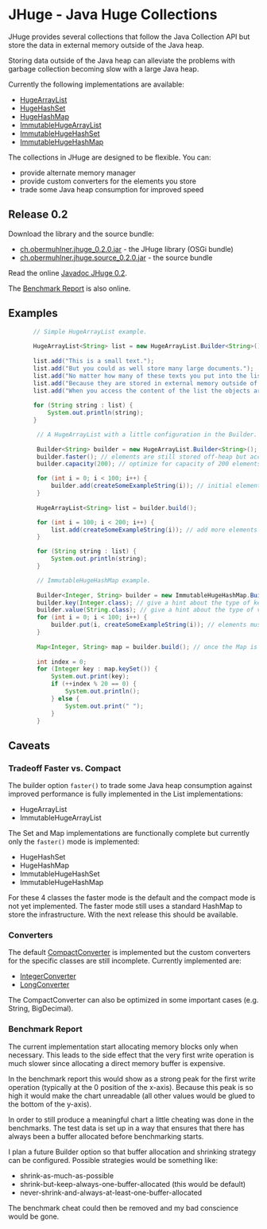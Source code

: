 # JHuge - Java Huge Collections

JHuge provides several collections that follow the Java Collection API but store the data in external memory outside of the Java heap.

Storing data outside of the Java heap can alleviate the problems with garbage collection becoming slow with a large Java heap.

Currently the following implementations are available:
- [HugeArrayList](http://eobermuhlner.github.com/jhuge/releases/release-0.1/javadoc/ch/obermuhlner/jhuge/collection/HugeArrayList.html)
- [HugeHashSet](http://eobermuhlner.github.com/jhuge/releases/release-0.1/javadoc/ch/obermuhlner/jhuge/collection/HugeHashSet.html)
- [HugeHashMap](http://eobermuhlner.github.com/jhuge/releases/release-0.1/javadoc/ch/obermuhlner/jhuge/collection/HugeHashMap.html)
- [ImmutableHugeArrayList](http://eobermuhlner.github.com/jhuge/releases/release-0.1/javadoc/ch/obermuhlner/jhuge/collection/ImmutableHugeArrayList.html)
- [ImmutableHugeHashSet](http://eobermuhlner.github.com/jhuge/releases/release-0.1/javadoc/ch/obermuhlner/jhuge/collection/ImmutableHugeHashSet.html)
- [ImmutableHugeHashMap](http://eobermuhlner.github.com/jhuge/releases/release-0.1/javadoc/ch/obermuhlner/jhuge/collection/ImmutableHugeHashMap.html)

The collections in JHuge are designed to be flexible.
You can:
- provide alternate memory manager
- provide custom converters for the elements you store
- trade some Java heap consumption for improved speed

## Release 0.2

Download the library and the source bundle:
- [ch.obermuhlner.jhuge_0.2.0.jar](http://eobermuhlner.github.com/jhuge/releases/release-0.2/ch.obermuhlner.jhuge_0.2.0.jar) - the JHuge library (OSGi bundle)
- [ch.obermuhlner.jhuge.source_0.2.0.jar](http://eobermuhlner.github.com/jhuge/releases/release-0.2/ch.obermuhlner.jhuge.source_0.2.0.jar) - the source bundle

Read the online [Javadoc JHuge 0.2](http://eobermuhlner.github.com/jhuge/releases/release-0.2/javadoc/).

The [Benchmark Report](http://eobermuhlner.github.com/jhuge/releases/release-0.2/report/) is also online.


## Examples
 
 ```Java
 		// Simple HugeArrayList example.
 		
		HugeArrayList<String> list = new HugeArrayList.Builder<String>().build();
		
		list.add("This is a small text.");
		list.add("But you could as well store many large documents.");
		list.add("No matter how many of these texts you put into the list, the Java heap will never grow.");
		list.add("Because they are stored in external memory outside of the Java heap.");
		list.add("When you access the content of the list the objects are restored and become again available as Java objects.");
		
		for (String string : list) {
			System.out.println(string);
		}
```


```Java
 		// A HugeArrayList with a little configuration in the Builder.
 		
		Builder<String> builder = new HugeArrayList.Builder<String>();
		builder.faster(); // elements are still stored off-heap but access infrastructure is now in Java heap to improve performance
		builder.capacity(200); // optimize for capacity of 200 elements (can still grow)

		for (int i = 0; i < 100; i++) {
			builder.add(createSomeExampleString(i)); // initial elements can be added to the Builder
		}
		
		HugeArrayList<String> list = builder.build();

		for (int i = 100; i < 200; i++) {
			list.add(createSomeExampleString(i)); // add more elements
		}

		for (String string : list) {
			System.out.println(string);
		}
```
 
 
```Java
		// ImmutableHugeHashMap example.
		
		Builder<Integer, String> builder = new ImmutableHugeHashMap.Builder<Integer, String>();
		builder.key(Integer.class); // give a hint about the type of keys to optimize conversion and storage
		builder.value(String.class); // give a hint about the type of values to optimize conversion and storage
		for (int i = 0; i < 100; i++) {
			builder.put(i, createSomeExampleString(i)); // elements must be added to the builder
		}
		
		Map<Integer, String> map = builder.build(); // once the Map is created it can no longer be modified
		
		int index = 0;
		for (Integer key : map.keySet()) {
			System.out.print(key);
			if (++index % 20 == 0) {
				System.out.println();
			} else {
				System.out.print(" ");
			}
		}
```
 
## Caveats

### Tradeoff Faster vs. Compact

The builder option `faster()` to trade some Java heap consumption against improved performance is fully implemented in the List implementations:
- HugeArrayList
- ImmutableHugeArrayList

The Set and Map implementations are functionally complete but currently only the `faster()` mode is implemented:
- HugeHashSet
- HugeHashMap
- ImmutableHugeHashSet
- ImmutableHugeHashMap

For these 4 classes the faster mode is the default and the compact mode is not yet implemented.
The faster mode still uses a standard HashMap to store the infrastructure.
With the next release this should be available.

### Converters

The default [CompactConverter](http://eobermuhlner.github.com/jhuge/releases/release-0.1/javadoc/ch/obermuhlner/jhuge/converter/CompactConverter.html)
is implemented but the custom converters for the specific classes are still incomplete.
Currently implemented are:
- [IntegerConverter](http://eobermuhlner.github.com/jhuge/releases/release-0.1/javadoc/ch/obermuhlner/jhuge/converter/IntegerConverter.html)
- [LongConverter](http://eobermuhlner.github.com/jhuge/releases/release-0.1/javadoc/ch/obermuhlner/jhuge/converter/LongConverter.html)

The CompactConverter can also be optimized in some important cases (e.g. String, BigDecimal).

### Benchmark Report

The current implementation start allocating memory blocks only when necessary.
This leads to the side effect that the very first write operation is much slower since allocating a direct memory buffer is expensive.

In the benchmark report this would show as a strong peak for the first write operation (typically at the 0 position of the x-axis).
Because this peak is so high it would make the chart unreadable (all other values would be glued to the bottom of the y-axis).

In order to still produce a meaningful chart a little cheating was done in the benchmarks.
The test data is set up in a way that ensures that there has always been a buffer allocated before benchmarking starts.

I plan a future Builder option so that buffer allocation and shrinking strategy can be configured.
Possible strategies would be something like:
- shrink-as-much-as-possible
- shrink-but-keep-always-one-buffer-allocated (this would be default)
- never-shrink-and-always-at-least-one-buffer-allocated

The benchmark cheat could then be removed and my bad conscience would be gone.

